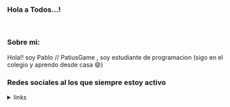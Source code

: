 ### Hola a Todos...!
<!--
PatiusGame/PatiusGame is a ✨ special ✨ repository because its README.md (this file) appears on your GitHub profile.
Here are some ideas to get you started:

- 🔭 I’m currently working on ...
- 🌱 I’m currently learning ...
- 👯 I’m looking to collaborate on ...
- 🤔 I’m looking for help with ...
- 💬 Ask me about ...
- 📫 How to reach me: ...
- 😄 Pronouns: ...
-->
<br> 

### Sobre mi:

Hola!! soy Pablo // PatiusGame , soy estudiante de programacion (sigo en el colegio y aprendo desde casa 😄)

### Redes sociales al los que siempre estoy activo


<details>
<summary>links</summary>
<br>

<div align="center"> 
<a href="https://discord.gg/hRXNykSkTP" tittle="unete a mi grupo de amigos" > 
  <img class="circle-discord" src="https://cdn.discordapp.com/attachments/1048437517227130931/1073620256083419146/image.png" alt=""> </a>
</div>



</details>